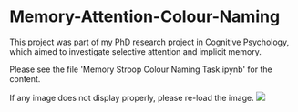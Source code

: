 # Memory-Attention-Colour-Naming
This project was part of my PhD research project in Cognitive Psychology, which aimed to investigate selective attention and implicit memory. 

Please see the file 'Memory Stroop Colour Naming Task.ipynb' for the content.

If any image does not display properly, please re-load the image.
<img src='https://drive.google.com/uc?export=view&id=1ZlNhtk-00Mts0nUc6z4ha0m-VziZSeDZ'></img>
